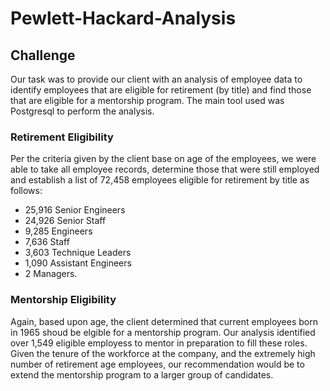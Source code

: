 # Pewlett-Hackard-Analysis

## Challenge
Our task was to provide our client with an analysis of employee data to identify employees that are eligible for retirement (by title) and find those that are eligible for a mentorship program.  The main tool used was Postgresql to perform the analysis.

### Retirement Eligibility
Per the criteria given by the client base on age of the employees, we were able to take all employee records, determine those that were still employed and establish a list of 72,458 employees eligible for retirement by title as follows:

- 25,916 Senior Engineers
- 24,926 Senior Staff
- 9,285 Engineers
- 7,636 Staff
- 3,603 Technique Leaders
- 1,090 Assistant Engineers
- 2 Managers.

### Mentorship Eligibility
Again, based upon age, the client determined that current employees born in 1965 shoud be elgible for a mentorship program.  Our analysis identified
over 1,549 eligible employess to mentor in preparation to fill these roles.  Given the tenure of the workforce at the company, and the extremely high number of retirement age employees, our recommendation would be to extend the mentorship program to a larger group of candidates.   
